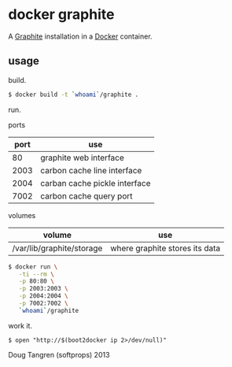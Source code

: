 # docker graphite

A [Graphite](http://graphite.readthedocs.org/en/latest/overview.html) installation in a [Docker](https://www.docker.com/) container.

## usage

build.

```bash
$ docker build -t `whoami`/graphite .
```

run.

ports

port  | use
------|-----------------
80    | graphite web interface
2003  | carbon cache line interface
2004  | carban cache pickle interface
7002  | carbon cache query port

volumes

volume                    | use
--------------------------|-------------------------------
/var/lib/graphite/storage | where graphite stores its data

```bash
$ docker run \
   -ti --rm \
   -p 80:80 \
   -p 2003:2003 \
   -p 2004:2004 \
   -p 7002:7002 \
   `whoami`/graphite
```

work it.

```
$ open "http://$(boot2docker ip 2>/dev/null)"
```

Doug Tangren (softprops) 2013
